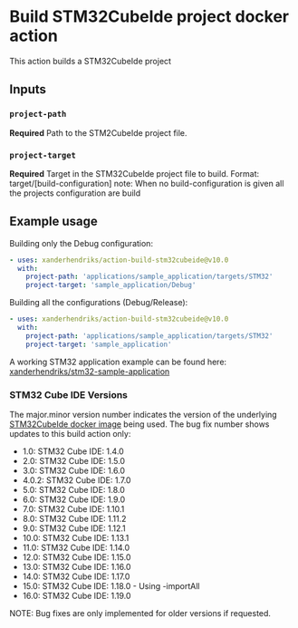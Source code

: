 # Build STM32CubeIde project docker action

This action builds a STM32CubeIde project

## Inputs

### `project-path`

**Required** Path to the STM2CubeIde project file.

### `project-target`

**Required** Target in the STM32CubeIde project file to build. Format: target/[build-configuration]
note: When no build-configuration is given all the projects configuration are build

## Example usage

Building only the Debug configuration:
```yaml
- uses: xanderhendriks/action-build-stm32cubeide@v10.0
  with:
    project-path: 'applications/sample_application/targets/STM32'
    project-target: 'sample_application/Debug'
```

Building all the configurations (Debug/Release):
```yaml
- uses: xanderhendriks/action-build-stm32cubeide@v10.0
  with:
    project-path: 'applications/sample_application/targets/STM32'
    project-target: 'sample_application'
```

A working STM32 application example can be found here: [xanderhendriks/stm32-sample-application](https://github.com/xanderhendriks/stm32-sample-application)

### STM32 Cube IDE Versions

The major.minor version number indicates the version of the underlying [STM32CubeIde docker image](https://hub.docker.com/repository/docker/xanderhendriks/stm32cubeide) being used. The bug fix number shows updates to this build action only:
- 1.0: STM32 Cube IDE: 1.4.0
- 2.0: STM32 Cube IDE: 1.5.0
- 3.0: STM32 Cube IDE: 1.6.0
- 4.0.2: STM32 Cube IDE: 1.7.0
- 5.0: STM32 Cube IDE: 1.8.0
- 6.0: STM32 Cube IDE: 1.9.0
- 7.0: STM32 Cube IDE: 1.10.1
- 8.0: STM32 Cube IDE: 1.11.2
- 9.0: STM32 Cube IDE: 1.12.1
- 10.0: STM32 Cube IDE: 1.13.1
- 11.0: STM32 Cube IDE: 1.14.0
- 12.0: STM32 Cube IDE: 1.15.0
- 13.0: STM32 Cube IDE: 1.16.0
- 14.0: STM32 Cube IDE: 1.17.0
- 15.0: STM32 Cube IDE: 1.18.0 - Using -importAll
- 16.0: STM32 Cube IDE: 1.19.0

NOTE: Bug fixes are only implemented for older versions if requested.
